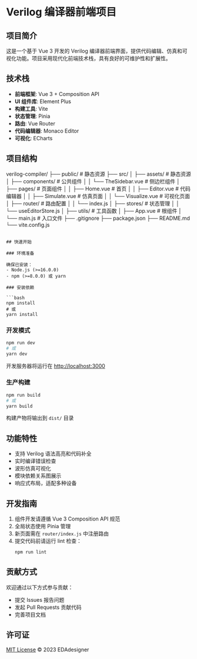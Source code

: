 # Verilog 编译器前端项目

## 项目简介

这是一个基于 Vue 3 开发的 Verilog 编译器前端界面，提供代码编辑、仿真和可视化功能。项目采用现代化前端技术栈，具有良好的可维护性和扩展性。

## 技术栈

- **前端框架**: Vue 3 + Composition API
- **UI 组件库**: Element Plus
- **构建工具**: Vite
- **状态管理**: Pinia
- **路由**: Vue Router
- **代码编辑器**: Monaco Editor
- **可视化**: ECharts

## 项目结构

verilog-compiler/
├── public/                # 静态资源
├── src/
│   ├── assets/            # 静态资源
│   ├── components/        # 公共组件
│   │   └── TheSidebar.vue # 侧边栏组件
│   ├── pages/             # 页面组件
│   │   ├── Home.vue       # 首页
│   │   ├── Editor.vue     # 代码编辑器
│   │   ├── Simulate.vue   # 仿真页面
│   │   └── Visualize.vue  # 可视化页面
│   ├── router/            # 路由配置
│   │   └── index.js
│   ├── stores/            # 状态管理
│   │   └── useEditorStore.js
│   ├── utils/             # 工具函数
│   ├── App.vue            # 根组件
│   └── main.js            # 入口文件
├── .gitignore
├── package.json
├── README.md
└── vite.config.js
```

## 快速开始

### 环境准备

确保已安装：
- Node.js (>=16.0.0)
- npm (>=8.0.0) 或 yarn

### 安装依赖

​```bash
npm install
# 或
yarn install
```

### 开发模式

```bash
npm run dev
# 或
yarn dev
```

开发服务器将运行在 [http://localhost:3000](http://localhost:3000)

### 生产构建

```bash
npm run build
# 或
yarn build
```

构建产物将输出到 `dist/` 目录

## 功能特性

- 支持 Verilog 语法高亮和代码补全
- 实时编译错误检查
- 波形仿真可视化
- 模块依赖关系图展示
- 响应式布局，适配多种设备

## 开发指南

1. 组件开发请遵循 Vue 3 Composition API 规范
2. 全局状态使用 Pinia 管理
3. 新页面需在 `router/index.js` 中注册路由
4. 提交代码前请运行 lint 检查：
   ```bash
   npm run lint
   ```

## 贡献方式

欢迎通过以下方式参与贡献：
- 提交 Issues 报告问题
- 发起 Pull Requests 贡献代码
- 完善项目文档

## 许可证

[MIT License](LICENSE) © 2023 EDAdesigner